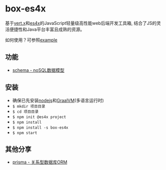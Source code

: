 # box-es4x
基于[vert.x](https://vertx.io)和[es4x](https://reactiverse.io/es4x/)的JavaScript轻量级高性能web后端开发工具箱, 结合了JS的灵活便捷性和Java平台丰富且成熟的资源。

如何使用？可参照[example](/example/)

## 功能

* [schema - noSQL数据模型](/schema.js)

## 安装

* 确保已先安装[nodejs](https://nodejs.org/en/)和[GraalVM](https://www.graalvm.org/)(多语言运行时)
* `$ mkdir 项目目录`
* `$ cd 项目目录`
* `$ npm init @es4x project`
* `$ npm install`
* `$ npm install -s box-es4x`
* `$ npm start`


## 其他分享
* [prisma - 关系型数据库ORM](https://www.prisma.io/)
